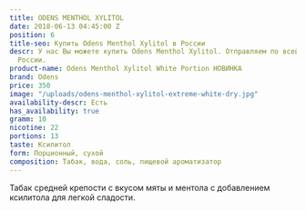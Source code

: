 ```yaml
---
title: ODENS MENTHOL XYLITOL
date: 2018-06-13 04:45:00 Z
position: 6
title-seo: Купить Odens Menthol Xylitol в России
descr: У нас Вы можете купить Odens Menthol Xylitol. Отправляем по всей территории
  России.
product-name: Odens Menthol Xylitol White Portion НОВИНКА
brand: Odens
price: 350
image: "/uploads/odens-menthol-xylitol-extreme-white-dry.jpg"
availability-descr: Есть
has_availability: true
gramm: 10
nicotine: 22
portions: 13
taste: Ксилитол
form: Порционный, сухой
composition: Табак, вода, соль, пищевой ароматизатор
---
```


Табак средней крепости c вкусом мяты и ментола с добавлением ксилитола для легкой сладости.